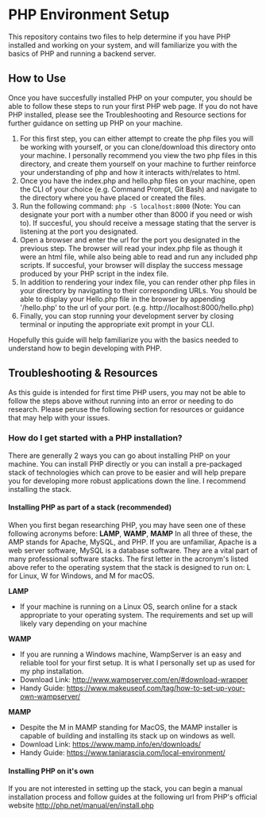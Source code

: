 # PHP Environment Setup

This repository contains two files to help determine if you have PHP installed and working on your system, and will familiarize you with the basics of PHP and running a backend server.

## How to Use

Once you have succesfully installed PHP on your computer, you should be able to follow these steps to run your first PHP web page. If you do not have PHP installed, please see the Troubleshooting and Resource sections for further guidance on setting up PHP on your machine.

1. For this first step, you can either attempt to create the php files you will be working with yourself, or you can clone/download this directory onto your machine. I personally recommend you view the two php files in this directory, and create them yourself on your machine to further reinforce your understanding of php and how it interacts with/relates to html.
2. Once you have the index.php and hello.php files on your machine, open the CLI of your choice (e.g. Command Prompt, Git Bash) and navigate to the directory where you have placed or created the files.
3. Run the following command: `php -S localhost:8000` (Note: You can designate your port with a number other than 8000 if you need or wish to). If succesful, you should receive a message stating that the server is listening at the port you designated. 
4. Open a browser and enter the url for the port you designated in the previous step. The browser will read your index.php file as though it were an html file, while also being able to read and run any included php scripts. If succesful, your browser will display the success message produced by your PHP script in the index file.
5. In addition to rendering your index file, you can render other php files in your directory by navigating to their corresponding URLs. You should be able to display your Hello.php file in the browser by appending '/hello.php' to the url of your port. (e.g. http://localhost:8000/hello.php)
6. Finally, you can stop running your development server by closing terminal or inputing the appropriate exit prompt in your CLI.

Hopefully this guide will help familiarize you with the basics needed to understand how to begin developing with PHP.

## Troubleshooting & Resources

As this guide is intended for first time PHP users, you may not be able to follow the steps above without running into an error or needing to do research. Please peruse the following section for resources or guidance that may help with your issues.

### How do I get started with a PHP installation?

There are generally 2 ways you can go about installing PHP on your machine. You can install PHP directly or you can install a pre-packaged stack of technologies which can prove to be easier and will help prepare you for developing more robust applications down the line. I recommend installing the stack.

#### Installing PHP as part of a stack (recommended)

When you first began researching PHP, you may have seen one of these following acronyms before: **LAMP**, **WAMP**, **MAMP**
In all three of these, the AMP stands for Apache, MySQL, and PHP. If you are unfamiliar, Apache is a web server software, MySQL is a database software. They are a vital part of many professional software stacks.
The first letter in the acronym's listed above refer to the operating system that the stack is designed to run on: L for Linux, W for Windows, and M for macOS.

**LAMP**
- If your machine is running on a Linux OS, search online for a stack appropriate to your operating system. The requirements and set up will likely vary depending on your machine

**WAMP**
- If you are running a Windows machine, WampServer is an easy and reliable tool for your first setup. It is what I personally set up as used for my php installation.
- Download Link: http://www.wampserver.com/en/#download-wrapper
- Handy Guide: https://www.makeuseof.com/tag/how-to-set-up-your-own-wampserver/

**MAMP**
- Despite the M in MAMP standing for MacOS, the MAMP installer is capable of building and installing its stack up on windows as well.
- Download Link: https://www.mamp.info/en/downloads/
- Handy Guide: https://www.taniarascia.com/local-environment/


#### Installing PHP on it's own
 
If you are not interested in setting up the stack, you can begin a manual installation process and follow guides at the following url from PHP's official website  http://php.net/manual/en/install.php

